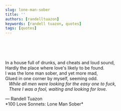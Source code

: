 ```yaml
---
slug: lone-man-sober
title: ''
authors: [randelltuazon]
keywords: [randell tuazon, quotes]
tags: [quotes]
---
```


<br/><br/><br/>

In a house full of drunks, and cheats and loud sound,  
Hardly the place where love's likely to be found.  
I was the lone man sober, and yet more mad,  
Glued in one corner by myself, seeming odd.  
&nbsp;&nbsp; *While all men were looking for the easy one to fuck,*  
&nbsp;&nbsp; *There I was a fool, waiting and looking for love.*  

<footer>
  — Randell Tuazon 
  <div class="text-xs mt-2 text-stone-500">*100 Love Sonnets: Lone Man Sober*</div>
</footer>
